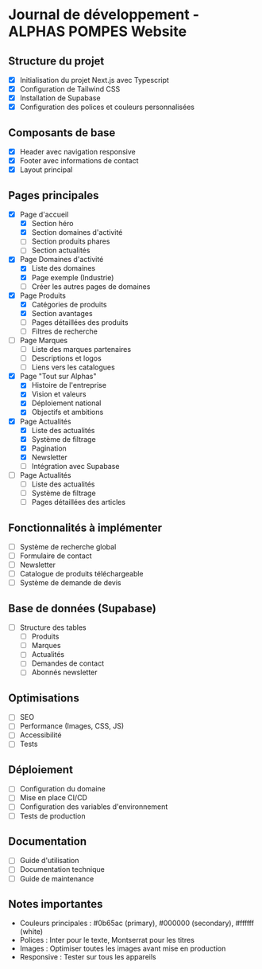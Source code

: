 # Journal de développement - ALPHAS POMPES Website

## Structure du projet
- [x] Initialisation du projet Next.js avec Typescript
- [x] Configuration de Tailwind CSS
- [x] Installation de Supabase
- [x] Configuration des polices et couleurs personnalisées

## Composants de base
- [x] Header avec navigation responsive
- [x] Footer avec informations de contact
- [x] Layout principal

## Pages principales
- [x] Page d'accueil
  - [x] Section héro
  - [x] Section domaines d'activité
  - [ ] Section produits phares
  - [ ] Section actualités

- [x] Page Domaines d'activité
  - [x] Liste des domaines
  - [x] Page exemple (Industrie)
  - [ ] Créer les autres pages de domaines

- [x] Page Produits
  - [x] Catégories de produits
  - [x] Section avantages
  - [ ] Pages détaillées des produits
  - [ ] Filtres de recherche

- [ ] Page Marques
  - [ ] Liste des marques partenaires
  - [ ] Descriptions et logos
  - [ ] Liens vers les catalogues

- [x] Page "Tout sur Alphas"
  - [x] Histoire de l'entreprise
  - [x] Vision et valeurs
  - [x] Déploiement national
  - [x] Objectifs et ambitions

- [x] Page Actualités
  - [x] Liste des actualités
  - [x] Système de filtrage
  - [x] Pagination
  - [x] Newsletter
  - [ ] Intégration avec Supabase

- [ ] Page Actualités
  - [ ] Liste des actualités
  - [ ] Système de filtrage
  - [ ] Pages détaillées des articles

## Fonctionnalités à implémenter
- [ ] Système de recherche global
- [ ] Formulaire de contact
- [ ] Newsletter
- [ ] Catalogue de produits téléchargeable
- [ ] Système de demande de devis

## Base de données (Supabase)
- [ ] Structure des tables
  - [ ] Produits
  - [ ] Marques
  - [ ] Actualités
  - [ ] Demandes de contact
  - [ ] Abonnés newsletter

## Optimisations
- [ ] SEO
- [ ] Performance (Images, CSS, JS)
- [ ] Accessibilité
- [ ] Tests

## Déploiement
- [ ] Configuration du domaine
- [ ] Mise en place CI/CD
- [ ] Configuration des variables d'environnement
- [ ] Tests de production

## Documentation
- [ ] Guide d'utilisation
- [ ] Documentation technique
- [ ] Guide de maintenance

## Notes importantes
- Couleurs principales : #0b65ac (primary), #000000 (secondary), #ffffff (white)
- Polices : Inter pour le texte, Montserrat pour les titres
- Images : Optimiser toutes les images avant mise en production
- Responsive : Tester sur tous les appareils
